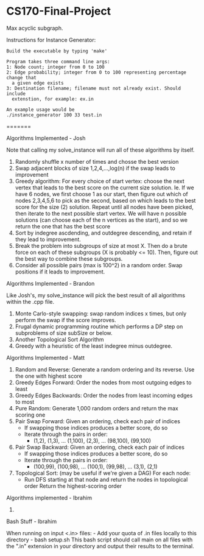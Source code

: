 # CS170-Final-Project
Max acyclic subgraph.

Instructions for Instance Generator:

    Build the executable by typing 'make'

    Program takes three command line args:
    1: Node count; integer from 0 to 100
    2: Edge probability; integer from 0 to 100 representing percentage change that  
      a given edge exists
    3: Destination filename; filename must not already exist. Should include
      extenstion, for example: ex.in

    An example usage would be
    ./instance_generator 100 33 test.in
=======


Algorithms Implemented - Josh

Note that calling my solve_instance will run all of these algorithms by itself.

1. Randomly shuffle x number of times and chosse the best version
2. Swap adjacent blocks of size 1,2,4,...,log(n) if the swap leads to improvement
3. Greedy algorithm:
      For every choice of start vertex:
           choose the next vertex that leads to the best score on the current size solution.
      Ie. If we have 6 nodes, we first choose 1 as our start, then figure out which
      of nodes 2,3,4,5,6 to pick as the second, based on which leads to the
      best score for the size (2) solution.
      Repeat until all nodes have been picked, then iterate to the next possible start vertex.
      We will have n possible solutions (can choose each of the n vertices as the start),
      and so we return the one that has the best score
4. Sort by indegree ascdending, and outdegree descending, and retain if they lead to
    improvement.
5. Break the problem into subgroups of size at most X. Then do a brute force on each
of these subgroups (X is probably <= 10). Then, figure out the best way to combine
these subgroups.
6. Consider all possible pairs (max is 100^2) in a random order. Swap positions if
it leads to improvement.


Algorithms Implemented - Brandon

Like Josh's, my solve_instance will pick the best result of all algorithms within the .cpp file.

1. Monte Carlo-style swapping: swap random indices x times, but only perform the swap if the score improves.
2. Frugal dynamic programming routine which performs a DP step on subproblems of size subSize or below.
3. Another Topological Sort Algorithm
4. Greedy with a heuristic of the least indegree minus outdegree.


Algorithms Implemented - Matt

1. Random and Reverse: Generate a random ordering and its reverse. Use the one with
   highest score
2. Greedy Edges Forward: Order the nodes from most outgoing edges to least
3. Greedy Edges Backwards: Order the nodes from least incoming edges to most
4. Pure Random: Generate 1,000 random orders and return the max scoring one
5. Pair Swap Forward: Given an ordering, check each pair of indices
   - If swapping those indices produces a better score, do so
   - Iterate through the pairs in order:
        - (1,2), (1,3), ... (1,100), (2,3), ... (98,100), (99,100)
6. Pair Swap Backward: Given an ordering, check each pair of indices
   - If swapping those indices produces a better score, do so
   - Iterate through the pairs in order:
        - (100,99), (100,98), ... (100,1), (99,98), ... (3,1), (2,1)
7. Topological Sort: (may be useful if we're given a DAG)
   For each node:
   - Run DFS starting at that node and return the nodes in topological order
   Return the highest-scoring order

Algorithms implemented - Ibrahim

1. 

Bash Stuff - Ibrahim

When running on input <.in> files:
    - Add your quota of .in files locally to this directory
    - bash setup.sh 
This bash script should call main on all files with the ".in" extension in your directory and output their results to the terminal. 
